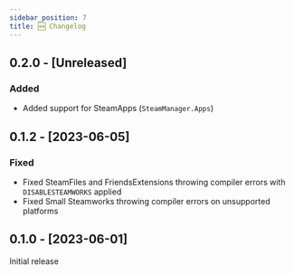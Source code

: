 ```yaml
---
sidebar_position: 7
title: 🆕 Changelog
---
```


## 0.2.0 - [Unreleased]

### Added

- Added support for SteamApps (`SteamManager.Apps`)

## 0.1.2 - [2023-06-05]

### Fixed
- Fixed SteamFiles and FriendsExtensions throwing compiler errors with `DISABLESTEAMWORKS` applied
- Fixed Small Steamworks throwing compiler errors on unsupported platforms

## 0.1.0 - [2023-06-01]

Initial release